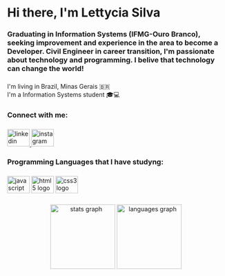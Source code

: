 <h1 align="left">Hi there, I'm Lettycia Silva</h1>

###

<h3 align="left">Graduating in Information Systems (IFMG-Ouro Branco), seeking improvement and experience in the area to become a Developer. Civil Engineer in career transition, I'm passionate about technology and programming. I belive that technology can change the world!</h3>

###

<p align="left">I'm living in Brazil, Minas Gerais 🇧🇷<br>I'm a Information Systems student 🎓💻</p>

###

<h3 align="left">Connect with me:</h3>

###

<div align="left">
  <a href="https://www.linkedin.com/in/lettyciacristinasilva/" target="_blank">
    <img src="https://raw.githubusercontent.com/maurodesouza/profile-readme-generator/master/src/assets/icons/social/linkedin/default.svg" width="52" height="40" alt="linkedin logo"  />
  </a>
  <a href="https://www.instagram.com/lettyciacristina/" target="_blank">
    <img src="https://raw.githubusercontent.com/maurodesouza/profile-readme-generator/master/src/assets/icons/social/instagram/default.svg" width="52" height="40" alt="instagram logo"  />
  </a>
</div>

###

<h3 align="left">Programming Languages that I have studyng:</h3>

###

<div align="left">
  <img src="https://cdn.jsdelivr.net/gh/devicons/devicon/icons/javascript/javascript-original.svg" height="40" width="52" alt="javascript logo"  />
  <img src="https://cdn.jsdelivr.net/gh/devicons/devicon/icons/html5/html5-original.svg" height="40" width="52" alt="html5 logo"  />
  <img src="https://cdn.jsdelivr.net/gh/devicons/devicon/icons/css3/css3-original.svg" height="40" width="52" alt="css3 logo"  />
</div>

###

<div align="center">
  <img src="https://github-readme-stats.vercel.app/api?hide_title=false&hide_rank=false&show_icons=true&include_all_commits=true&count_private=true&disable_animations=false&theme=buefy&locale=en&hide_border=false&custom_title=My GitHub Stats:&username=lettyciasilva" height="150" alt="stats graph"  />
  <img src="https://github-readme-stats.vercel.app/api/top-langs?locale=en&hide_title=true&layout=default &card_width=320&langs_count=3&theme=buefy&hide_border=false&custom_title=Most Used Languages:&username=lettyciasilva" height="150" alt="languages graph"  />
</div>

